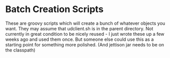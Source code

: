 Batch Creation Scripts
==============

These are groovy scripts which will create a bunch of whatever objects you want. They may assume that udclient.sh is in the parent directory. Not currently in great condition to be nicely reused - I just wrote these up a few weeks ago and used them once. But someone else could use this as a starting point for something more polished. (And jettison jar needs to be on the classpath)

